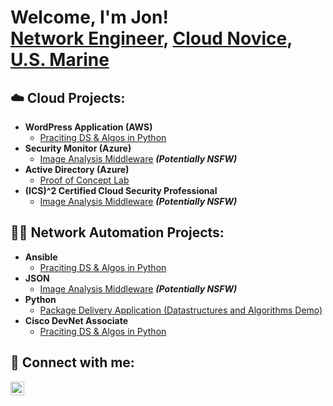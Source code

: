 <h1>Welcome, I'm Jon! <br/> <a href="https://www.linkedin.com/in/jonbriggsjr">Network Engineer</a>, <a href="https://github.com/jondanbriggs">Cloud Novice</a>,<a href="https://www.linkedin.com/in/jonbriggsjr"> U.S. Marine</a>

<h2>☁️  Cloud Projects:</h2>

- <b>WordPress Application (AWS)</b>
  - [Praciting DS & Algos in Python](https://github.com/joshmadakor1/Algorithms-Practice)
- <b>Security Monitor (Azure)</b>
  - [Image Analysis Middleware](https://github.com/joshmadakor1/4chan-Image-Analysis-Middleware-C964) <b><i>(Potentially NSFW)</b></i>
- <b>Active Directory (Azure)</b>
  - [Proof of Concept Lab](https://github.com/jondanbriggs/Azure-AD-Lab) <b><i></b></i>
- <b>(ICS)^2 Certified Cloud Security Professional</b>
  - [Image Analysis Middleware](https://github.com/joshmadakor1/4chan-Image-Analysis-Middleware-C964) <b><i>(Potentially NSFW)</b></i>


 
<h2>👨‍💻 Network Automation Projects:</h2>

- <b>Ansible</b>
  - [Praciting DS & Algos in Python](https://github.com/joshmadakor1/Algorithms-Practice)
- <b>JSON</b>
  - [Image Analysis Middleware](https://github.com/joshmadakor1/4chan-Image-Analysis-Middleware-C964) <b><i>(Potentially NSFW)</b></i>
- <b>Python</b>
  - [Package Delivery Application (Datastructures and Algorithms Demo)](https://github.com/joshmadakor1/Package-Delivery-Pathfinding-Algorithm)
- <b>Cisco DevNet Associate</b>
  - [Praciting DS & Algos in Python](https://github.com/joshmadakor1/Algorithms-Practice)

<h2> 🤳 Connect with me:</h2>

[<img align="left" alt="JoshMadakor | LinkedIn" width="22px" src="https://cdn.jsdelivr.net/npm/simple-icons@v3/icons/linkedin.svg" />][linkedin]

[linkedin]: www.linkedin.com/in/jonbriggsjr

<!--
